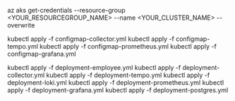 az aks get-credentials --resource-group <YOUR_RESOURCEGROUP_NAME> --name <YOUR_CLUSTER_NAME> --overwrite

kubectl apply -f configmap-collector.yml
kubectl apply -f configmap-tempo.yml
kubectl apply -f configmap-prometheus.yml
kubectl apply -f configmap-grafana.yml



kubectl apply -f deployment-employee.yml
kubectl apply -f deployment-collector.yml
kubectl apply -f deployment-tempo.yml
kubectl apply -f deployment-loki.yml
kubectl apply -f deployment-prometheus.yml
kubectl apply -f deployment-grafana.yml
kubectl apply -f deployment-postgres.yml
